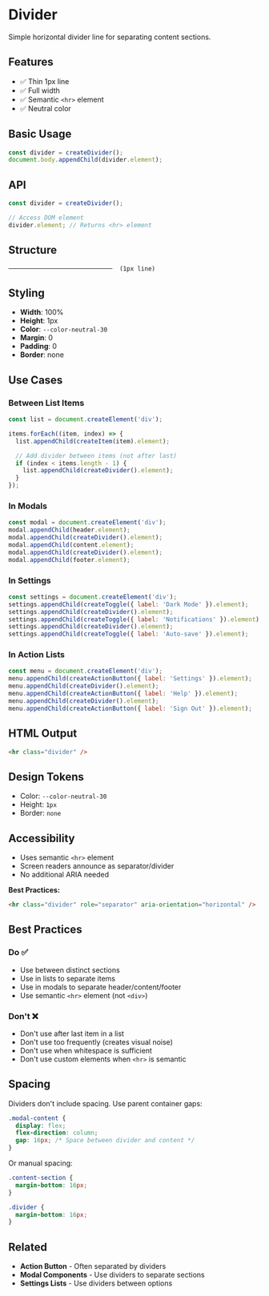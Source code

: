 # Divider

Simple horizontal divider line for separating content sections.

## Features

- ✅ Thin 1px line
- ✅ Full width
- ✅ Semantic `<hr>` element
- ✅ Neutral color

## Basic Usage

```javascript
const divider = createDivider();
document.body.appendChild(divider.element);
```

## API

```javascript
const divider = createDivider();

// Access DOM element
divider.element; // Returns <hr> element
```

## Structure

```
─────────────────────────────  (1px line)
```

## Styling

- **Width**: 100%
- **Height**: 1px
- **Color**: `--color-neutral-30`
- **Margin**: 0
- **Padding**: 0
- **Border**: none

## Use Cases

### Between List Items

```javascript
const list = document.createElement('div');

items.forEach((item, index) => {
  list.appendChild(createItem(item).element);

  // Add divider between items (not after last)
  if (index < items.length - 1) {
    list.appendChild(createDivider().element);
  }
});
```

### In Modals

```javascript
const modal = document.createElement('div');
modal.appendChild(header.element);
modal.appendChild(createDivider().element);
modal.appendChild(content.element);
modal.appendChild(createDivider().element);
modal.appendChild(footer.element);
```

### In Settings

```javascript
const settings = document.createElement('div');
settings.appendChild(createToggle({ label: 'Dark Mode' }).element);
settings.appendChild(createDivider().element);
settings.appendChild(createToggle({ label: 'Notifications' }).element);
settings.appendChild(createDivider().element);
settings.appendChild(createToggle({ label: 'Auto-save' }).element);
```

### In Action Lists

```javascript
const menu = document.createElement('div');
menu.appendChild(createActionButton({ label: 'Settings' }).element);
menu.appendChild(createDivider().element);
menu.appendChild(createActionButton({ label: 'Help' }).element);
menu.appendChild(createDivider().element);
menu.appendChild(createActionButton({ label: 'Sign Out' }).element);
```

## HTML Output

```html
<hr class="divider" />
```

## Design Tokens

- Color: `--color-neutral-30`
- Height: `1px`
- Border: `none`

## Accessibility

- Uses semantic `<hr>` element
- Screen readers announce as separator/divider
- No additional ARIA needed

**Best Practices:**
```html
<hr class="divider" role="separator" aria-orientation="horizontal" />
```

## Best Practices

### Do ✅
- Use between distinct sections
- Use in lists to separate items
- Use in modals to separate header/content/footer
- Use semantic `<hr>` element (not `<div>`)

### Don't ❌
- Don't use after last item in a list
- Don't use too frequently (creates visual noise)
- Don't use when whitespace is sufficient
- Don't use custom elements when `<hr>` is semantic

## Spacing

Dividers don't include spacing. Use parent container gaps:

```css
.modal-content {
  display: flex;
  flex-direction: column;
  gap: 16px; /* Space between divider and content */
}
```

Or manual spacing:

```css
.content-section {
  margin-bottom: 16px;
}

.divider {
  margin-bottom: 16px;
}
```

## Related

- **Action Button** - Often separated by dividers
- **Modal Components** - Use dividers to separate sections
- **Settings Lists** - Use dividers between options
